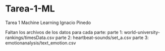 # Tarea-1-ML
Tarea 1 Machine Learning Ignacio Pinedo

Faltan los archivos de los datos para cada parte:
parte 1: world-university-rankings/timesData.csv
parte 2: heartbeat-sounds/set_a.csv
parte 3: emotionanalysis/text_emotion.csv

